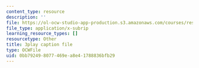 ```yaml
---
content_type: resource
description: ''
file: https://ol-ocw-studio-app-production.s3.amazonaws.com/courses/res-18-008-calculus-revisited-complex-variables-differential-equations-and-linear-algebra-fall-2011/0bb792498077469ea8e41788836bfb29_Bk9SZMsPEHk.srt
file_type: application/x-subrip
learning_resource_types: []
resourcetype: Other
title: 3play caption file
type: OCWFile
uid: 0bb79249-8077-469e-a8e4-1788836bfb29
---
```

